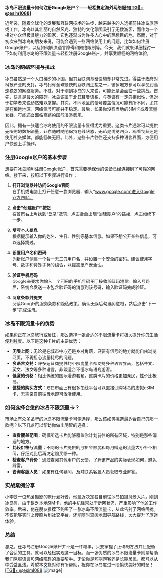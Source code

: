 **冰岛不限流量卡如何注册Google账户？——轻松搞定海外网络服务[[TG💪+ @esim1088](https://t.me/s/esim1088)]**

近年来，随着全球化的发展和互联网技术的进步，越来越多的人选择前往冰岛旅游或工作。冰岛以其壮丽的自然风光、独特的文化氛围吸引了无数游客，而作为一个相对小众但极具魅力的国家，它也逐渐成为许多人心中的理想目的地。然而，对于初次来到冰岛的朋友来说，可能会遇到一些网络使用上的问题，比如如何注册Google账户，以及如何解决语言障碍和网络限制等。今天，我们就来详细探讨一下如何利用冰岛的不限流量卡轻松注册Google账户，并享受顺畅的网络体验。

### 冰岛的网络环境与挑战

冰岛虽然是一个人口稀少的小国，但其互联网基础设施却非常先进。得益于政府对科技产业的支持，冰岛拥有全球最快的互联网连接之一，很多地方都可以享受到高速稳定的网络服务。不过，对于刚到冰岛的人来说，可能还是会面临一些挑战。首先，语言是最大的障碍。冰岛语属于北日耳曼语系，与英语有一定的相似性，但对于初学者来说仍然难以掌握。其次，不同地区的信号覆盖情况可能有所不同，尤其是在偏远地区，网络信号可能并不稳定。最后，如果你没有当地的SIM卡或者流量套餐，可能还会面临高额的国际漫游费用。

因此，拥有一张适合冰岛使用的不限流量卡显得尤为重要。这类卡片通常可以提供无限制的数据流量，让你随时随地保持在线状态，无论是浏览网页、观看视频还是使用社交媒体，都能畅快无阻。此外，这些卡片往往还支持多种语言界面，方便用户快速上手操作。

### 注册Google账户的基本步骤

想要在冰岛顺利注册Google账户，首先需要确保你的设备已经连接到了可靠的网络。接下来，按照以下步骤进行操作：

1. **打开浏览器并访问Google官网**  
   在手机或电脑上打开任意一款浏览器，输入“www.google.com”进入Google官方网站。

2. **点击“创建账户”按钮**  
   在首页右上角找到“登录”选项，点击后会出现“创建账户”的链接，点击继续下一步。

3. **填写个人信息**  
   根据提示输入你的姓名、生日、性别等基本信息。如果不想公开某些信息，可以选择跳过。

4. **设置用户名和密码**  
   为新账户创建一个独一无二的用户名，并设置一个安全的密码。建议使用字母、数字和特殊字符的组合，以提高账户安全性。

5. **验证手机号码**  
   Google会要求你输入一个可用的手机号码用于接收验证码短信。输入号码后，系统会发送一条包含验证码的消息到该号码，输入验证码完成验证。

6. **同意条款并提交**  
   阅读Google的服务条款和隐私政策，确认无误后勾选同意框，然后点击“下一步”完成注册。

### 冰岛不限流量卡的优势

如果你正在冰岛旅行或居住，那么选择一张合适的不限流量卡将极大提升你的生活便利程度。以下是这种卡片的主要优势：

- **无限上网**：无论是在城市中心还是乡村角落，只要有信号的地方就能自由浏览网页，不再担心流量耗尽的问题。
- **多语言支持**：许多运营商提供的不限流量卡都支持多种语言界面，包括中文、英文、法文等多种语言，非常适合不懂冰岛语的游客。
- **低廉的价格**：相比传统的国际漫游套餐，这类卡片的价格更加亲民，性价比极高。
- **便捷的购买方式**：现在市面上有很多在线平台可以直接订购冰岛的虚拟eSIM卡，无需亲自前往当地即可激活使用。

### 如何选择合适的冰岛不限流量卡？

市场上有众多品牌的冰岛不限流量卡可供选择，那么该如何挑选最适合自己的那一款呢？以下几点可以帮助你做出明智的选择：

- **查看覆盖范围**：确保所选卡片能够覆盖你计划前往的所有区域，特别是那些偏远的地方。
- **比较价格与流量**：不同的卡片提供的月租金额度和每月赠送的流量大小各不相同，仔细对比后再决定购买哪一种。
- **检查客户评价**：通过查阅其他用户的反馈，了解该产品的实际表现如何，避免踩雷。
- **咨询客服人员**：如果有任何疑问，及时联系客服人员获取专业解答。

### 实战案例分享

小李是一位热爱摄影的旅行爱好者，他最近决定独自前往冰岛拍摄风景大片。刚到冰岛时，由于缺乏本地SIM卡，他的手机经常处于断网状态，严重影响了他的工作效率。后来，他在朋友推荐下购买了一张冰岛不限流量卡，从此告别了网络困扰。不仅能够实时上传照片到社交平台，还能随时查阅地图导航路线，大大提升了旅途体验。

### 总结

总之，在冰岛注册Google账户并不是一件难事，只要掌握了正确的方法并且配备了合适的工具，就可以轻松实现这一目标。而一张优质的冰岛不限流量卡则是帮助我们克服语言和网络障碍的重要帮手。无论你是短期游客还是长期居民，都可以从中受益匪浅。希望本文能对你有所帮助，祝你在冰岛度过一段愉快美好的时光！[[TG💪+ @esim1088](https://t.me/s/esim1088) ![Image](https://i.postimg.cc/4NQfJmqS/Snipaste-2025-05-13-00-14-12.png)]